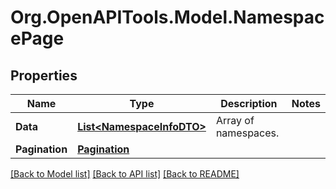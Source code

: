 # Org.OpenAPITools.Model.NamespacePage

## Properties

Name | Type | Description | Notes
------------ | ------------- | ------------- | -------------
**Data** | [**List&lt;NamespaceInfoDTO&gt;**](NamespaceInfoDTO.md) | Array of namespaces. | 
**Pagination** | [**Pagination**](Pagination.md) |  | 

[[Back to Model list]](../README.md#documentation-for-models) [[Back to API list]](../README.md#documentation-for-api-endpoints) [[Back to README]](../README.md)

